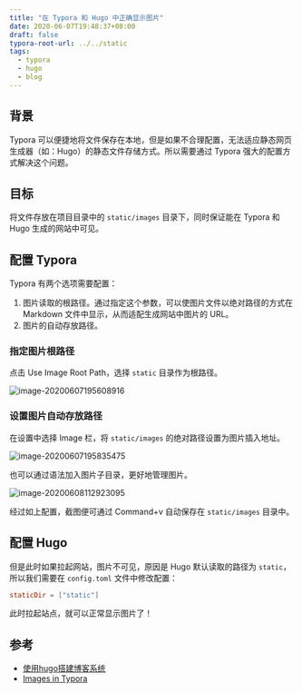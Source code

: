 ```yaml
---
title: "在 Typora 和 Hugo 中正确显示图片"
date: 2020-06-07T19:48:37+08:00
draft: false
typora-root-url: ../../static
tags:
  - typora
  - hugo
  - blog
---
```


## 背景

Typora 可以便捷地将文件保存在本地，但是如果不合理配置，无法适应静态网页生成器（如：Hugo）的静态文件存储方式。所以需要通过 Typora 强大的配置方式解决这个问题。

## 目标

将文件存放在项目目录中的 `static/images` 目录下，同时保证能在 Typora 和 Hugo 生成的网站中可见。

<!-- more -->

## 配置 Typora

Typora 有两个选项需要配置：

1. 图片读取的根路径。通过指定这个参数，可以使图片文件以绝对路径的方式在 Markdown 文件中显示，从而适配生成网站中图片的 URL。
2. 图片的自动存放路径。

### 指定图片根路径

点击 Use Image Root Path，选择 `static` 目录作为根路径。

![image-20200607195608916](/images/manage-images-in-typora-and-hugo.assets/image-20200607195608916.png)

### 设置图片自动存放路径

在设置中选择 Image 栏，将 `static/images` 的绝对路径设置为图片插入地址。

![image-20200607195835475](/images/manage-images-in-typora-and-hugo.assets/image-20200607195835475.png)

也可以通过语法加入图片子目录，更好地管理图片。

![image-20200608112923095](/images/manage-images-in-typora-and-hugo.assets/image-20200608112923095.png)

经过如上配置，截图便可通过 Command+v 自动保存在 `static/images` 目录中。

## 配置 Hugo

但是此时如果拉起网站，图片不可见，原因是 Hugo 默认读取的路径为 `static`，所以我们需要在 `config.toml` 文件中修改配置：

```toml
staticDir = ["static"]
```

此时拉起站点，就可以正常显示图片了！

## 参考

* [使用hugo搭建博客系统](https://blog.dianduidian.com/post/使用hugo搭建博客系统/)
* [Images in Typora](https://support.typora.io/Images/)